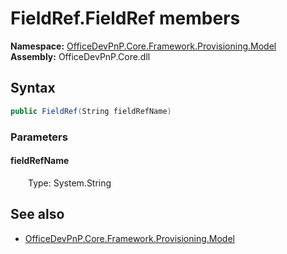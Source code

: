 # FieldRef.FieldRef members 
  

**Namespace:** [OfficeDevPnP.Core.Framework.Provisioning.Model](OfficeDevPnP.Core.Framework.Provisioning.Model.md)  
**Assembly:** OfficeDevPnP.Core.dll  
## Syntax
```C#
public FieldRef(String fieldRefName)
```
### Parameters
#### fieldRefName  
&emsp;&emsp;Type: System.String  
## See also
- [OfficeDevPnP.Core.Framework.Provisioning.Model](OfficeDevPnP.Core.Framework.Provisioning.Model.md)
